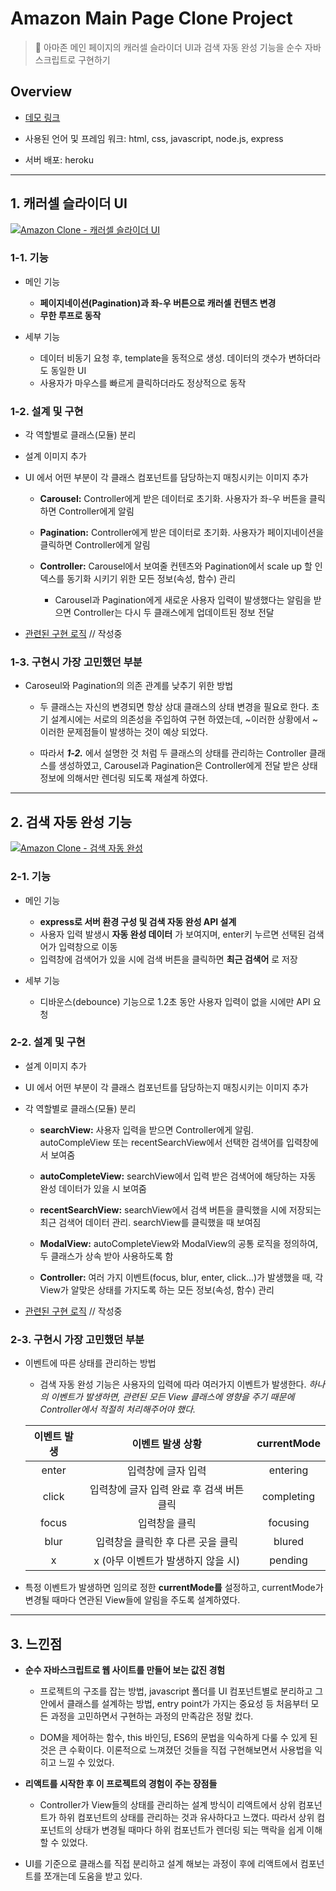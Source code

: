 # Amazon Main Page Clone Project

> 🛒 아마존 메인 페이지의 캐러셀 슬라이더 UI과 검색 자동 완성 기능을 순수 자바스크립트로 구현하기

## Overview

- [데모 링크](https://michelle-amazon.herokuapp.com/)

- 사용된 언어 및 프레임 워크: html, css, javascript, node.js, express
- 서버 배포: heroku

---

## 1. 캐러셀 슬라이더 UI

[![Amazon Clone - 캐러셀 슬라이더 UI](https://video-to-markdown.netlify.com/.netlify/functions/image?url=https%3A%2F%2Fwww.youtube.com%2Fwatch%3Fv%3DvKMQ-GYcL6Y)](https://www.youtube.com/watch?v=vKMQ-GYcL6Y "Amazon Clone - 캐러셀 슬라이더 UI")

### 1-1. 기능

- 메인 기능

  - **페이지네이션(Pagination)과 좌-우 버튼으로 캐러셀 컨텐츠 변경**
  - **무한 루프로 동작**

- 세부 기능

  - 데이터 비동기 요청 후, template을 동적으로 생성. 데이터의 갯수가 변하더라도 동일한 UI
  - 사용자가 마우스를 빠르게 클릭하더라도 정상적으로 동작

### 1-2. 설계 및 구현

- 각 역할별로 클래스(모듈) 분리

- 설계 이미지 추가
- UI 에서 어떤 부분이 각 클래스 컴포넌트를 담당하는지 매칭시키는 이미지 추가

  - **Carousel:** Controller에게 받은 데이터로 초기화. 사용자가 좌-우 버튼을 클릭하면 Controller에게 알림

  - **Pagination:** Controller에게 받은 데이터로 초기화. 사용자가 페이지네이션을 클릭하면 Controller에게 알림

  - **Controller:** Carousel에서 보여줄 컨텐츠와 Pagination에서 scale up 할 인덱스를 동기화 시키기 위한 모든 정보(속성, 함수) 관리

    - Carousel과 Pagination에게 새로운 사용자 입력이 발생했다는 알림을 받으면 Controller는 다시 두 클래스에게 업데이트된 정보 전달

* [관련된 구현 로직](https://leehwarang.github.io/) // 작성중

### 1-3. 구현시 가장 고민했던 부분

- Caroseul와 Pagination의 의존 관계를 낮추기 위한 방법

  - 두 클래스는 자신의 변경되면 항상 상대 클래스의 상태 변경을 필요로 한다. 초기 설계시에는 서로의 의존성을 주입하여 구현 하였는데, ~이러한 상황에서 ~이러한 문제점들이 발생하는 것이 예상 되었다.

  - 따라서 **_1-2._** 에서 설명한 것 처럼 두 클래스의 상태를 관리하는 Controller 클래스를 생성하였고, Carousel과 Pagination은 Controller에게 전달 받은 상태 정보에 의해서만 렌더링 되도록 재설계 하였다.

---

## 2. 검색 자동 완성 기능

[![Amazon Clone - 검색 자동 완성](https://video-to-markdown.netlify.com/.netlify/functions/image?url=https%3A%2F%2Fwww.youtube.com%2Fwatch%3Fv%3DIhJ-2Nh23vI)](https://www.youtube.com/watch?v=IhJ-2Nh23vI "Amazon Clone - 검색 자동 완성")

### 2-1. 기능

- 메인 기능

  - **express로 서버 환경 구성 및 검색 자동 완성 API 설계**
  - 사용자 입력 발생시 **자동 완성 데이터** 가 보여지며, enter키 누르면 선택된 검색어가 입력창으로 이동
  - 입력창에 검색어가 있을 시에 검색 버튼을 클릭하면 **최근 검색어** 로 저장

- 세부 기능

  - 디바운스(debounce) 기능으로 1.2초 동안 사용자 입력이 없을 시에만 API 요청

### 2-2. 설계 및 구현

- 설계 이미지 추가
- UI 에서 어떤 부분이 각 클래스 컴포넌트를 담당하는지 매칭시키는 이미지 추가

- 각 역할별로 클래스(모듈) 분리

  - **searchView:** 사용자 입력을 받으면 Controller에게 알림. autoCompleView 또는 recentSearchView에서 선택한 검색어를 입력창에서 보여줌

  - **autoCompleteView:** searchView에서 입력 받은 검색어에 해당하는 자동 완성 데이터가 있을 시 보여줌

  - **recentSearchView:** searchView에서 검색 버튼을 클릭했을 시에 저장되는 최근 검색어 데이터 관리. searchView를 클릭했을 때 보여짐

  - **ModalView:** autoCompleteView와 ModalView의 공통 로직을 정의하여, 두 클래스가 상속 받아 사용하도록 함

  - **Controller:** 여러 가지 이벤트(focus, blur, enter, click...)가 발생했을 때, 각 View가 알맞은 상태를 가지도록 하는 모든 정보(속성, 함수) 관리

* [관련된 구현 로직](https://leehwarang.github.io/) // 작성중

### 2-3. 구현시 가장 고민했던 부분

- 이벤트에 따른 상태를 관리하는 방법

  - 검색 자동 완성 기능은 사용자의 입력에 따라 여러가지 이벤트가 발생한다. _하나의 이벤트가 발생하면, 관련된 모든 View 클래스에 영향을 주기 때문에 Controller에서 적절히 처리해주어야 했다._

  | 이벤트 발생 |             이벤트 발생 상황              | currentMode |
  | :---------: | :---------------------------------------: | :---------: |
  |    enter    |            입력창에 글자 입력             |  entering   |
  |    click    | 입력창에 글자 입력 완료 후 검색 버튼 클릭 | completing  |
  |    focus    |               입력창을 클릭               |  focusing   |
  |    blur     |     입력창을 클릭한 후 다른 곳을 클릭     |   blured    |
  |      x      |    x (아무 이벤트가 발생하지 않을 시)     |   pending   |

* 특정 이벤트가 발생하면 임의로 정한 **currentMode를** 설정하고, currentMode가 변경될 때마다 연관된 View들에 알림을 주도록 설계하였다.

---

## 3. 느낀점

- **순수 자바스크립트로 웹 사이트를 만들어 보는 값진 경험**

  - 프로젝트의 구조를 잡는 방법, javascript 폴더를 UI 컴포넌트별로 분리하고 그 안에서 클래스를 설계하는 방법, entry point가 가지는 중요성 등 처음부터 모든 과정을 고민하면서 구현하는 과정의 만족감은 정말 컸다.

  - DOM을 제어하는 함수, this 바인딩, ES6의 문법을 익숙하게 다룰 수 있게 된 것은 큰 수확이다. 이론적으로 느껴졌던 것들을 직접 구현해보면서 사용법을 익히고 느낄 수 있었다.

- **리액트를 시작한 후 이 프로젝트의 경험이 주는 장점들**

  - Controller가 View들의 상태를 관리하는 설계 방식이 리액트에서 상위 컴포넌트가 하위 컴포넌트의 상태를 관리하는 것과 유사하다고 느꼈다. 따라서 상위 컴포넌트의 상태가 변경될 때마다 하위 컴포넌트가 렌더링 되는 맥락을 쉽게 이해할 수 있었다.

- UI를 기준으로 클래스를 직접 분리하고 설계 해보는 과정이 후에 리액트에서 컴포넌트를 쪼개는데 도움을 받고 있다.

